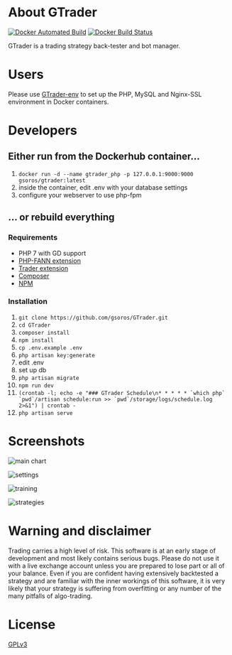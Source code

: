 # About GTrader

[![Docker Automated Build](https://img.shields.io/docker/automated/gsoros/gtrader.svg?style=plastic)](https://hub.docker.com/r/gsoros/gtrader/) [![Docker Build Status](https://img.shields.io/docker/build/gsoros/gtrader.svg?style=plastic)](https://hub.docker.com/r/gsoros/gtrader/)

GTrader is a trading strategy back-tester and bot manager.

# Users

Please use [GTrader-env](https://github.com/gsoros/GTrader-env) to set up the PHP, MySQL and Nginx-SSL environment in Docker containers.

# Developers

## Either run from the Dockerhub container...

1. `docker run -d --name gtrader_php -p 127.0.0.1:9000:9000 gsoros/gtrader:latest`
2. inside the container, edit .env with your database settings
3. configure your webserver to use php-fpm

## ... or rebuild everything

### Requirements

- PHP 7 with GD support
- [PHP-FANN extension](http://php.net/manual/en/book.fann.php)
- [Trader extension](http://php.net/manual/en/book.trader.php)
- [Composer](https://getcomposer.org/)
- [NPM](https://www.npmjs.com/)

### Installation

1. `git clone https://github.com/gsoros/GTrader.git`
2. `cd GTrader`
3. `composer install`
4. `npm install`
5. `cp .env.example .env`
6. `php artisan key:generate`
7. edit .env
8. set up db
9. `php artisan migrate`
10. `npm run dev`
11. ``(crontab -l; echo -e "### GTrader Schedule\n* * * * * `which php` `pwd`/artisan schedule:run >> `pwd`/storage/logs/schedule.log 2>&1") | crontab -``
12. `php artisan serve`

# Screenshots

![main chart](https://cloud.githubusercontent.com/assets/12033369/23566860/fdeaecca-0053-11e7-9c57-7de5d9aa8297.png)

![settings](https://cloud.githubusercontent.com/assets/12033369/23566869/08e82b60-0054-11e7-9637-3de98b20c5cf.png)

![training](https://cloud.githubusercontent.com/assets/12033369/23566864/01f26f1e-0054-11e7-82fd-c23d142728fa.png)

![strategies](https://cloud.githubusercontent.com/assets/12033369/23566871/0e0255da-0054-11e7-861d-3412d534c426.png)

# Warning and disclaimer

Trading carries a high level of risk. This software is at an early stage of development and most likely contains serious bugs. Please do not use it with a live exchange account unless you are prepared to lose part or all of your balance. Even if you are confident having extensively backtested a strategy and are familiar with the inner workings of this software, it is very likely that your strategy is suffering from overfitting or any number of the many pitfalls of algo-trading.

# License

[GPLv3](https://www.gnu.org/licenses/gpl-3.0.en.html)
